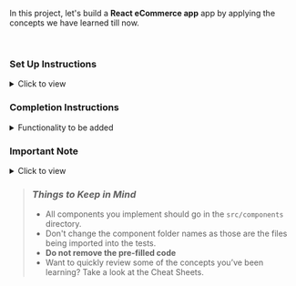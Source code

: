 In this project, let's build a **React eCommerce app** app by applying the concepts we have learned till now.

<br/>

### Set Up Instructions

<details>
<summary>Click to view</summary>

- Download dependencies by running `npm install`
- Start up the app using `npm start`
</details>

### Completion Instructions

<details>
<summary>Functionality to be added</summary>
<br/>

The app must have the following functionalities

- When the **Home** link in the header is clicked, then the page should navigate back to the `Home`
- When the **Products** link in the header is clicked, then the page should navigate to the `Products`
- When the **ProductDetails** link in the header is clicked, then the page should navigate to the `ProductDetails`
- When the **Cart** link in the header is clicked, then the page should navigate to the `Cart`
- When an undefined path is provided in the URL, then the page should navigate to the `NotFoundRoute`

</details>

### Important Note

<details>
<summary>Click to view</summary>

<br/>

**The following instructions are required for the tests to pass**

- `Home` should consist of "/" in the URL path
- `Products` should consist of "/products" in the URL path
- `ProductDetails` should consist of "/products/id" in the URL path
- No need to use the `BrowserRouter` in `App.js` as we have already included in `index.js` file

</details>

> ### _Things to Keep in Mind_
>
> - All components you implement should go in the `src/components` directory.
> - Don't change the component folder names as those are the files being imported into the tests.
> - **Do not remove the pre-filled code**
> - Want to quickly review some of the concepts you’ve been learning? Take a look at the Cheat Sheets.
